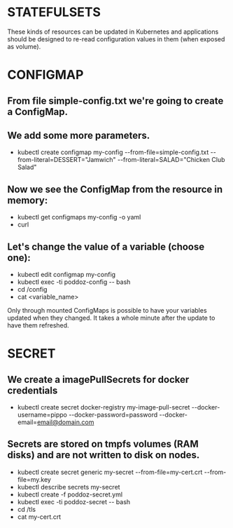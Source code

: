 # STATEFULSETS

These kinds of resources can be updated in Kubernetes and applications should be designed to re-read configuration values in them (when exposed as volume).

# CONFIGMAP

## From file simple-config.txt we're going to create a ConfigMap.
## We add some more parameters.

* kubectl create configmap my-config --from-file=simple-config.txt --from-literal=DESSERT="Jamwich" --from-literal=SALAD="Chicken Club Salad"

## Now we see the ConfigMap from the resource in memory:
* kubectl get configmaps my-config -o yaml
* curl

## Let's change the value of a variable (choose one):
* kubectl edit configmap my-config
* kubectl exec -ti poddoz-config -- bash
* cd /config
* cat <variable_name>

Only through mounted ConfigMaps is possible to have your variables updated when they changed. It takes a whole minute after the update to have them refreshed.



# SECRET

## We create a imagePullSecrets for docker credentials
* kubectl create secret docker-registry my-image-pull-secret --docker-username=pippo --docker-password=password --docker-email=email@domain.com

## Secrets are stored on tmpfs volumes (RAM disks) and are not written to disk on nodes.
* kubectl create secret generic my-secret --from-file=my-cert.crt --from-file=my.key
* kubectl describe secrets my-secret
* kubectl create -f poddoz-secret.yml
* kubectl exec -ti poddoz-secret -- bash
* cd /tls
* cat my-cert.crt
